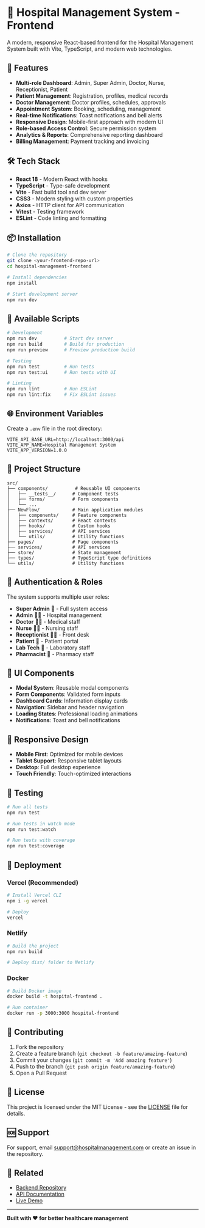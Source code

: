 # 🏥 Hospital Management System - Frontend

A modern, responsive React-based frontend for the Hospital Management System built with Vite, TypeScript, and modern web technologies.

## 🚀 Features

- **Multi-role Dashboard**: Admin, Super Admin, Doctor, Nurse, Receptionist, Patient
- **Patient Management**: Registration, profiles, medical records
- **Doctor Management**: Doctor profiles, schedules, approvals
- **Appointment System**: Booking, scheduling, management
- **Real-time Notifications**: Toast notifications and bell alerts
- **Responsive Design**: Mobile-first approach with modern UI
- **Role-based Access Control**: Secure permission system
- **Analytics & Reports**: Comprehensive reporting dashboard
- **Billing Management**: Payment tracking and invoicing

## 🛠️ Tech Stack

- **React 18** - Modern React with hooks
- **TypeScript** - Type-safe development
- **Vite** - Fast build tool and dev server
- **CSS3** - Modern styling with custom properties
- **Axios** - HTTP client for API communication
- **Vitest** - Testing framework
- **ESLint** - Code linting and formatting

## 📦 Installation

```bash
# Clone the repository
git clone <your-frontend-repo-url>
cd hospital-management-frontend

# Install dependencies
npm install

# Start development server
npm run dev
```

## 🚀 Available Scripts

```bash
# Development
npm run dev          # Start dev server
npm run build        # Build for production
npm run preview      # Preview production build

# Testing
npm run test         # Run tests
npm run test:ui      # Run tests with UI

# Linting
npm run lint         # Run ESLint
npm run lint:fix     # Fix ESLint issues
```

## 🌐 Environment Variables

Create a `.env` file in the root directory:

```env
VITE_API_BASE_URL=http://localhost:3000/api
VITE_APP_NAME=Hospital Management System
VITE_APP_VERSION=1.0.0
```

## 📁 Project Structure

```
src/
├── components/          # Reusable UI components
│   ├── __tests__/      # Component tests
│   ├── forms/          # Form components
│   └── ...
├── NewFlow/            # Main application modules
│   ├── components/     # Feature components
│   ├── contexts/       # React contexts
│   ├── hooks/          # Custom hooks
│   ├── services/       # API services
│   └── utils/          # Utility functions
├── pages/              # Page components
├── services/           # API services
├── store/              # State management
├── types/              # TypeScript type definitions
└── utils/              # Utility functions
```

## 🔐 Authentication & Roles

The system supports multiple user roles:

- **Super Admin** 👑 - Full system access
- **Admin** 👨‍💼 - Hospital management
- **Doctor** 👨‍⚕️ - Medical staff
- **Nurse** 👩‍⚕️ - Nursing staff
- **Receptionist** 👩‍💼 - Front desk
- **Patient** 👤 - Patient portal
- **Lab Tech** 🧪 - Laboratory staff
- **Pharmacist** 💊 - Pharmacy staff

## 🎨 UI Components

- **Modal System**: Reusable modal components
- **Form Components**: Validated form inputs
- **Dashboard Cards**: Information display cards
- **Navigation**: Sidebar and header navigation
- **Loading States**: Professional loading animations
- **Notifications**: Toast and bell notifications

## 📱 Responsive Design

- **Mobile First**: Optimized for mobile devices
- **Tablet Support**: Responsive tablet layouts
- **Desktop**: Full desktop experience
- **Touch Friendly**: Touch-optimized interactions

## 🧪 Testing

```bash
# Run all tests
npm run test

# Run tests in watch mode
npm run test:watch

# Run tests with coverage
npm run test:coverage
```

## 🚀 Deployment

### Vercel (Recommended)
```bash
# Install Vercel CLI
npm i -g vercel

# Deploy
vercel
```

### Netlify
```bash
# Build the project
npm run build

# Deploy dist/ folder to Netlify
```

### Docker
```bash
# Build Docker image
docker build -t hospital-frontend .

# Run container
docker run -p 3000:3000 hospital-frontend
```

## 🤝 Contributing

1. Fork the repository
2. Create a feature branch (`git checkout -b feature/amazing-feature`)
3. Commit your changes (`git commit -m 'Add amazing feature'`)
4. Push to the branch (`git push origin feature/amazing-feature`)
5. Open a Pull Request

## 📄 License

This project is licensed under the MIT License - see the [LICENSE](LICENSE) file for details.

## 🆘 Support

For support, email support@hospitalmanagement.com or create an issue in the repository.

## 🔗 Related

- [Backend Repository](https://github.com/yourusername/hospital-management-backend)
- [API Documentation](https://api-docs.hospitalmanagement.com)
- [Live Demo](https://demo.hospitalmanagement.com)

---

**Built with ❤️ for better healthcare management**
